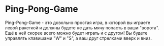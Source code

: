 # Ping-Pong-Game
Ping-Pong-Game - это довольно простая игра, в которой вы играете левой ракеткой и должны будете не дать мячу попасть в ваши "ворота". Ещё в ней скорее всего можно будет играть и с другом! Вы будете управлять клавишами "W" и "S", а ваш друг стрелками вверх и вниз.
